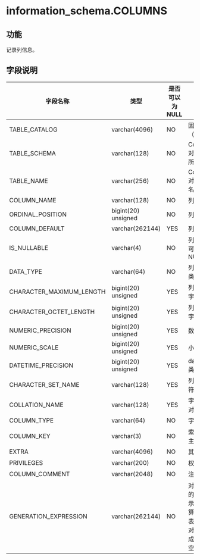 information_schema.COLUMNS
===============================================

功能
-----------

记录列信息。

字段说明
-------------

|         **字段名称**         |       **类型**        | **是否可以为 NULL** |             **描述**             |
|--------------------------|---------------------|----------------|--------------------------------|
| TABLE_CATALOG            | varchar(4096)       | NO             | 固定值（def）                       |
| TABLE_SCHEMA             | varchar(128)        | NO             | Column 对应的表所属的库                |
| TABLE_NAME               | varchar(256)        | NO             | Column 对应的表名                   |
| COLUMN_NAME              | varchar(128)        | NO             | 列名                             |
| ORDINAL_POSITION         | bigint(20) unsigned | NO             | 列编号                            |
| COLUMN_DEFAULT           | varchar(262144)     | YES            | 列默认值                           |
| IS_NULLABLE              | varchar(4)          | NO             | 列值是否可以为 NULL                   |
| DATA_TYPE                | varchar(64)         | NO             | 列中数据类型                         |
| CHARACTER_MAXIMUM_LENGTH | bigint(20) unsigned | YES            | 列的最大字符数                        |
| CHARACTER_OCTET_LENGTH   | bigint(20) unsigned | YES            | 列的最大字节数                        |
| NUMERIC_PRECISION        | bigint(20) unsigned | YES            | 数字精度                           |
| NUMERIC_SCALE            | bigint(20) unsigned | YES            | 小数位数                           |
| DATETIME_PRECISION       | bigint(20) unsigned | YES            | datetime 类型精度                  |
| CHARACTER_SET_NAME       | varchar(128)        | YES            | 列对应字符集名称                       |
| COLLATION_NAME           | varchar(128)        | YES            | 字符集比对方法                        |
| COLUMN_TYPE              | varchar(64)         | NO             | 字段类型                           |
| COLUMN_KEY               | varchar(3)          | NO             | 索引或者主键列                        |
| EXTRA                    | varchar(4096)       | NO             | 其它信息                           |
| PRIVILEGES               | varchar(200)        | NO             | 权限信息                           |
| COLUMN_COMMENT           | varchar(2048)       | NO             | 注释                             |
| GENERATION_EXPRESSION    | varchar(262144)     | NO             | 对于生成的列，显示用于计算列值的表达式。 对于非生成列为空。 |
